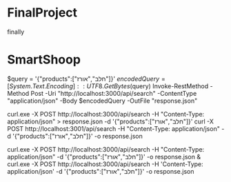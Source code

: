 # FinalProject
finally
# SmartShoop
$query = '{"products":["חלב","אורז"]}'
$encodedQuery = [System.Text.Encoding]::UTF8.GetBytes($query)
Invoke-RestMethod -Method Post -Uri "http://localhost:3000/api/search" -ContentType "application/json" -Body $encodedQuery -OutFile "response.json"

curl.exe -X POST http://localhost:3000/api/search -H "Content-Type: application/json" > response.json -d '{"products":["חלב","אורז"]}'
curl -X POST http://localhost:3001/api/search -H "Content-Type: application/json" -d '{"products":["חלב","אורז"]}' -o response.json

curl.exe -X POST http://localhost:3000/api/search -H "Content-Type: application/json" -d '{"products":["חלב","אורז"]}' -o response.json
& curl.exe -X POST http://localhost:3000/api/search -H 'Content-Type: application/json' -d '{"products":["חלב","אורז"]}' -o response.json
